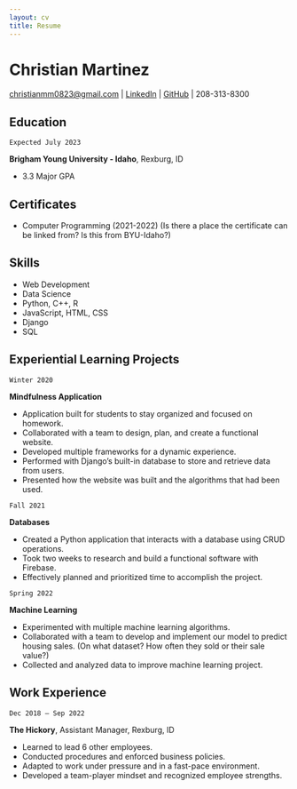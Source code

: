 ```yaml
---
layout: cv
title: Resume
---
```

# Christian Martinez

<div id="webaddress">
<a href="christianmm0823@gmail.com">christianmm0823@gmail.com</a>
| <a href="linkedin.com/in/christian-martinez-28868a222">LinkedIn</a>
| <a href="https://github.com/byuids-resumes">GitHub</a>
| <a>208-313-8300</a>
</div>

## Education

`Expected July 2023`

__Brigham Young University - Idaho__, Rexburg, ID

- 3.3 Major GPA

## Certificates

- Computer Programming (2021-2022) (Is there a place the certificate can be linked from? Is this from BYU-Idaho?)

## Skills

- Web Development
- Data Science
- Python, C++, R
- JavaScript, HTML, CSS
- Django
- SQL

## Experiential Learning Projects

`Winter 2020`

__Mindfulness Application__

- Application built for students to stay organized and focused on homework.
- Collaborated with a team to design, plan, and create a functional website. 
- Developed multiple frameworks for a dynamic experience. 
- Performed with Django’s built-in database to store and retrieve data from users. 
- Presented how the website was built and the algorithms that had been used. 

`Fall 2021`

__Databases__

- Created a Python application that interacts with a database using CRUD operations.  
- Took two weeks to research and build a functional software with Firebase. 
- Effectively planned and prioritized time to accomplish the project. 

`Spring 2022`

__Machine Learning__

- Experimented with multiple machine learning algorithms.  
- Collaborated with a team to develop and implement our model to predict housing sales. (On what dataset? How often they sold or their sale value?)
- Collected and analyzed data to improve machine learning project.

## Work Experience

`Dec 2018 – Sep 2022`

__The Hickory__, Assistant Manager, Rexburg, ID  

- Learned to lead 6 other employees.
- Conducted procedures and enforced business policies. 
- Adapted to work under pressure and in a fast-pace environment. 
- Developed a team-player mindset and recognized employee strengths. 


<!-- ### Footer

Last updated: December 2022 -->
